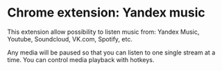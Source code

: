 # Chrome extension: Yandex music

This extension allow possibility to listen music from: Yandex Music, Youtube, Soundcloud, VK.com, Spotify, etc.

Any media will be paused so that you can listen to one single stream at a time. You can control media playback with hotkeys.
